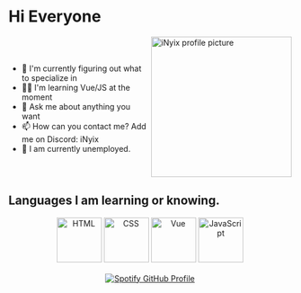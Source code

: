 <h1>Hi Everyone</h1>

<img align="right" src="https://nya-network.com/assets/inyix-pfp.png" width="250" alt="iNyix profile picture">

<br>
<br>
<ul>
  <li>🔭 I'm currently figuring out what to specialize in</li>
  <li>👨‍🎓 I'm learning Vue/JS at the moment</li>
  <li>💬 Ask me about anything you want</li>
  <li>📫 How can you contact me? Add me on Discord: iNyix</li>
  <li>💼 I am currently unemployed.</li>
</ul>

<br clear="right" />

<h2>Languages I am learning or knowing.</h2>
<div align="center">
  <img src="https://cdn.jsdelivr.net/gh/devicons/devicon/icons/html5/html5-original.svg" alt="HTML" width="80" />
  <img src="https://cdn.jsdelivr.net/gh/devicons/devicon/icons/css3/css3-original.svg" alt="CSS" width="80" />
  <img src="https://cdn.jsdelivr.net/gh/devicons/devicon/icons/vuejs/vuejs-original.svg" alt="Vue" width="80" />
  <img src="https://cdn.jsdelivr.net/gh/devicons/devicon/icons/javascript/javascript-original.svg" alt="JavaScript" width="80" />
</div>

<br />

<div align="center">
  <a href="https://github.com/iNyix">
    <img src="https://spotify-github-profile.kittinanx.com/api/view?uid=31fgciokdiwq27yvijoieth6hayy&cover_image=true&theme=novatorem&show_offline=false&background_color=121212&interchange=false&bar_color=ff0000&bar_color_cover=false" alt="Spotify GitHub Profile">
  </a>
</div>
